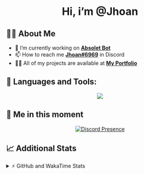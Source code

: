 <h1 align="center">Hi, i’m @Jhoan</h1>

## 🙋‍♂️ About Me

- 🔭 I’m currently working on **[Absolet Bot](https://strider.cloud)**
- 📫 How to reach me **[Jhoan#6969](https://jhoan.monster/)** in Discord
- 👨‍💻 All of my projects are available at **[My Portfolio](https://jhoan.monster)**

## 🚀 Languages and Tools:
<p align="center">
  <a href="https://skillicons.dev">
    <img src="https://skillicons.dev/icons?i=js,ts,html,css,bootstrap,nodejs,express,vscode,neovim,vim,atom,cloudflare,git,github,discord,bots,linux,mongodb,nginx,redis,wordpress,heroku&perline=11" />
  </a>
</p>
  
## 👤 Me in this moment
<p align="center">
    <a href="https://discord.com/users/612460795124776960" target="_blank" rel="nofollow">
        <img src="https://lanyard-profile-readme.vercel.app/api/612460795124776960?idleMessage=Probably%20coding%20Absolet..." alt="Discord Presence" align="center">
    </a>
</p>

## 📈 Additional Stats
<details>
    <summary>⚡ GitHub and WakaTime Stats</summary>
    <br/>

<!--START_SECTION:waka-->
![Code Time](http://img.shields.io/badge/Code%20Time-401%20hrs%2020%20mins-blue)

**🐱 My GitHub Data** 

> 🏆 771 Contributions in the Year 2022
 > 
> 📦 60.3 kB Used in GitHub's Storage 
 > 
> 💼 Opted to Hire
 > 
> 📜 4 Public Repositories 
 > 
> 🔑 30 Private Repositories  
 > 
**I'm an Early 🐤** 

```text
🌞 Morning    53 commits     ██░░░░░░░░░░░░░░░░░░░░░░░   7.99% 
🌆 Daytime    311 commits    ███████████░░░░░░░░░░░░░░   46.91% 
🌃 Evening    270 commits    ██████████░░░░░░░░░░░░░░░   40.72% 
🌙 Night      29 commits     █░░░░░░░░░░░░░░░░░░░░░░░░   4.37%

```
📅 **I'm Most Productive on Wednesday** 

```text
Monday       114 commits    ████░░░░░░░░░░░░░░░░░░░░░   17.19% 
Tuesday      91 commits     ███░░░░░░░░░░░░░░░░░░░░░░   13.73% 
Wednesday    125 commits    ████░░░░░░░░░░░░░░░░░░░░░   18.85% 
Thursday     71 commits     ██░░░░░░░░░░░░░░░░░░░░░░░   10.71% 
Friday       67 commits     ██░░░░░░░░░░░░░░░░░░░░░░░   10.11% 
Saturday     121 commits    ████░░░░░░░░░░░░░░░░░░░░░   18.25% 
Sunday       74 commits     ██░░░░░░░░░░░░░░░░░░░░░░░   11.16%

```


📊 **This Week I Spent My Time On** 

```text
⌚︎ Time Zone: America/Bogota

💬 Programming Languages: 
JavaScript               4 hrs 43 mins       █████████████████░░░░░░░░   67.51% 
TypeScript               42 mins             ██░░░░░░░░░░░░░░░░░░░░░░░   10.17% 
EJS                      23 mins             █░░░░░░░░░░░░░░░░░░░░░░░░   5.7% 
Bash                     22 mins             █░░░░░░░░░░░░░░░░░░░░░░░░   5.24% 
YAML                     20 mins             █░░░░░░░░░░░░░░░░░░░░░░░░   4.77%

🔥 Editors: 
VS Code                  7 hrs               █████████████████████████   100.0%

🐱‍💻 Projects: 
IpVanish-GUI             2 hrs 58 mins       ██████████░░░░░░░░░░░░░░░   42.44% 
Absolet-Bot              2 hrs 12 mins       ████████░░░░░░░░░░░░░░░░░   31.61% 
Strider-System           1 hr 2 mins         ███░░░░░░░░░░░░░░░░░░░░░░   14.78% 
discord                  24 mins             █░░░░░░░░░░░░░░░░░░░░░░░░   5.75% 
api                      8 mins              ░░░░░░░░░░░░░░░░░░░░░░░░░   2.14%

💻 Operating System: 
Linux                    7 hrs               █████████████████████████   100.0%

```

**I Mostly Code in JavaScript** 

```text
JavaScript               15 repos            █████████████████░░░░░░░░   68.18% 
Java                     2 repos             ██░░░░░░░░░░░░░░░░░░░░░░░   9.09% 
CSS                      2 repos             ██░░░░░░░░░░░░░░░░░░░░░░░   9.09% 
TypeScript               1 repo              █░░░░░░░░░░░░░░░░░░░░░░░░   4.55% 
Shell                    1 repo              █░░░░░░░░░░░░░░░░░░░░░░░░   4.55%

```



 Last Updated on 22/08/2022 23:13:49 UTC
<!--END_SECTION:waka-->
</details>

